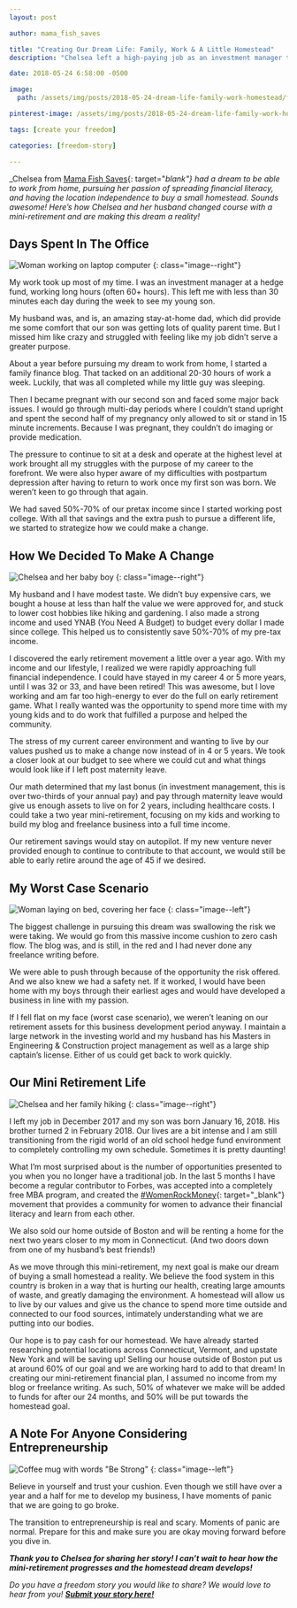 ```yaml
---
layout: post

author: mama_fish_saves

title: "Creating Our Dream Life: Family, Work & A Little Homestead"
description: "Chelsea left a high-paying job as an investment manager to pursue a simpler, more family-focused life with dreams of living on a homestead. Here's how she made the leap."

date: 2018-05-24 6:58:00 -0500

image:
  path: /assets/img/posts/2018-05-24-dream-life-family-work-homestead/family-picture.jpg

pinterest-image: /assets/img/posts/2018-05-24-dream-life-family-work-homestead/growing-new-homestead-life.png

tags: [create your freedom]

categories: [freedom-story]

---
```


_Chelsea from [Mama Fish Saves](https://www.mamafishsaves.com/){: target="_blank"} had a dream to be able to work from home, pursuing her passion of spreading financial literacy, and having the location independence to buy a small homestead. Sounds awesome! Here’s how Chelsea and her husband changed course with a mini-retirement and are making this dream a reality!_

## Days Spent In The Office

![Woman working on laptop computer]({{site.url}}/assets/img/posts/2018-05-24-dream-life-family-work-homestead/computer.jpg)
{: class="image--right"}

My work took up most of my time. I was an investment manager at a hedge fund, working long hours (often 60+ hours). This left me with less than 30 minutes each day during the week to see my young son.

My husband was, and is, an amazing stay-at-home dad, which did provide me some comfort that our son was getting lots of quality parent time. But I missed him like crazy and struggled with feeling like my job didn’t serve a greater purpose.

About a year before pursuing my dream to work from home, I started a family finance blog. That tacked on an additional 20-30 hours of work a week. Luckily, that was all completed while my little guy was sleeping.

Then I became pregnant with our second son and faced some major back issues. I would go through multi-day periods where I couldn’t stand upright and spent the second half of my pregnancy only allowed to sit or stand in 15 minute increments. Because I was pregnant, they couldn’t do imaging or provide medication.

The pressure to continue to sit at a desk and operate at the highest level at work brought all my struggles with the purpose of my career to the forefront. We were also hyper aware of my difficulties with postpartum depression after having to return to work once my first son was born. We weren’t keen to go through that again.  

We had saved 50%-70% of our pretax income since I started working post college. With all that savings and the extra push to pursue a different life, we started to strategize how we could make a change.

## How We Decided To Make A Change

![Chelsea and her baby boy]({{site.url}}/assets/img/posts/2018-05-24-dream-life-family-work-homestead/chelsea-and-baby.jpg)
{: class="image--right"}

My husband and I have modest taste. We didn’t buy expensive cars, we bought a house at less than half the value we were approved for, and stuck to lower cost hobbies like hiking and gardening. I also made a strong income and used YNAB (You Need A Budget) to budget every dollar I made since college. This helped us to consistently save 50%-70% of my pre-tax income.

I discovered the early retirement movement a little over a year ago. With my income and our lifestyle, I realized we were rapidly approaching full financial independence. I could have stayed in my career 4 or 5 more years, until I was 32 or 33, and have been retired! This was awesome, but I love working and am far too high-energy to ever do the full on early retirement game. What I really wanted was the opportunity to spend more time with my young kids and to do work that fulfilled a purpose and helped the community.

The stress of my current career environment and wanting to live by our values pushed us to make a change now instead of in 4 or 5 years. We took a closer look at our budget to see where we could cut and what things would look like if I left post maternity leave.

Our math determined that my last bonus (in investment management, this is over two-thirds of your annual pay) and pay through maternity leave would give us enough assets to live on for 2 years, including healthcare costs. I could take a two year mini-retirement, focusing on my kids and working to build my blog and freelance business into a full time income.

Our retirement savings would stay on autopilot. If my new venture never provided enough to continue to contribute to that account, we would still be able to early retire around the age of 45 if we desired.



## My Worst Case Scenario

![Woman laying on bed, covering her face]({{site.url}}/assets/img/posts/2018-05-24-dream-life-family-work-homestead/cover-face.jpg)
{: class="image--left"}

The biggest challenge in pursuing this dream was swallowing the risk we were taking. We would go from this massive income cushion to zero cash flow. The blog was, and is still, in the red and I had never done any freelance writing before.

We were able to push through because of the opportunity the risk offered. And we also knew we had a safety net. If it worked, I would have been home with my boys through their earliest ages and would have developed a business in line with my passion.

If I fell flat on my face (worst case scenario), we weren’t leaning on our retirement assets for this business development period anyway. I maintain a large network in the investing world and my husband has his Masters in Engineering & Construction project management as well as a large ship captain’s license. Either of us could get back to work quickly.

## Our Mini Retirement Life

![Chelsea and her family hiking]({{site.url}}/assets/img/posts/2018-05-24-dream-life-family-work-homestead/family-hiking.jpg)
{: class="image--right"}

I left my job in December 2017 and my son was born January 16, 2018. His brother turned 2 in February 2018. Our lives are a bit intense and I am still transitioning from the rigid world of an old school hedge fund environment to completely controlling my own schedule. Sometimes it is pretty daunting!

What I’m most surprised about is the number of opportunities presented to you when you no longer have a traditional job. In the last 5 months I have become a regular contributor to Forbes, was accepted into a completely free MBA program, and created the [#WomenRockMoney](https://www.mamafishsaves.com/womenrockmoney-movement/){: target="_blank"} movement that provides a community for women to advance their financial literacy and learn from each other.

We also sold our home outside of Boston and will be renting a home for the next two years closer to my mom in Connecticut. (And two doors down from one of my husband’s best friends!)

As we move through this mini-retirement, my next goal is make our dream of buying a small homestead a reality. We believe the food system in this country is broken in a way that is hurting our health, creating large amounts of waste, and greatly damaging the environment. A homestead will allow us to live by our values and give us the chance to spend more time outside and connected to our food sources, intimately understanding what we are putting into our bodies.

Our hope is to pay cash for our homestead. We have already started researching potential locations across Connecticut, Vermont, and upstate New York and will be saving up! Selling our house outside of Boston put us at around 60% of our goal and we are working hard to add to that dream! In creating our mini-retirement financial plan, I assumed no income from my blog or freelance writing. As such, 50% of whatever we make will be added to funds for after our 24 months, and 50% will be put towards the homestead goal.

## A Note For Anyone Considering Entrepreneurship

![Coffee mug with words "Be Strong"]({{site.url}}/assets/img/posts/2018-05-24-dream-life-family-work-homestead/be-strong.jpg)
{: class="image--left"}

Believe in yourself and trust your cushion. Even though we still have over a year and a half for me to develop my business, I have moments of panic that we are going to go broke.

The transition to entrepreneurship is real and scary. Moments of panic are normal. Prepare for this and make sure you are okay moving forward before you dive in.

___Thank you to Chelsea for sharing her story! I can’t wait to hear how the mini-retirement progresses and the homestead dream develops!___

_Do you have a freedom story you would like to share? We would love to hear from you!_ ___[Submit your story here!]({{site.url}}/freedom-stories/#share-your-story)___
